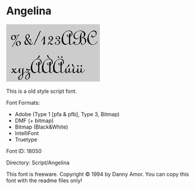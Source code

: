 # Angelina

![font preview](angelina.gif)

This is a old style script font.

Font Formats:
- Adobe (Type 1 [pfa & pfb], Type 3, Bitmap)
- DMF (+ bitmap)
- Bitmap (Black&White)
- IntelliFont
- Truetype

Font ID:      18050

Directory:    Script/Angelina

This font is freeware. Copyright © 1994 by Danny Amor.
You can copy this font with the readme files only!
